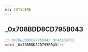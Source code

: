 ```yaml
---
ns: CUTSCENE
---
```

## _0x708BDD8CD795B043

```c
// 0x708BDD8CD795B043 0x4315A7C5
void _0x708BDD8CD795B043();
```


